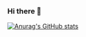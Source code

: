 ### Hi there 👋

[![Anurag's GitHub stats](https://github-readme-stats.vercel.app/api?breakndream)](https://github.com/anuraghazra/github-readme-stats)


<!--
**breakndream/breakndream** is a ✨ _special_ ✨ repository because its `README.md` (this file) appears on your GitHub profile.

Here are some ideas to get you started:

- 🔭 I’m currently working on ...
- 🌱 I’m currently learning ...
- 👯 I’m looking to collaborate on ...
- 🤔 I’m looking for help with ...
- 💬 Ask me about ...
- 📫 How to reach me: ...
- 😄 Pronouns: ...
- ⚡ Fun fact: ...
-->
